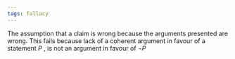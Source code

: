 ```yaml
---
tags: fallacy
---
```


The assumption that a claim is wrong because the arguments presented are wrong. This fails because lack of a coherent argument in favour of a statement $P$ , is not an argument in favour of $\lnot P$
